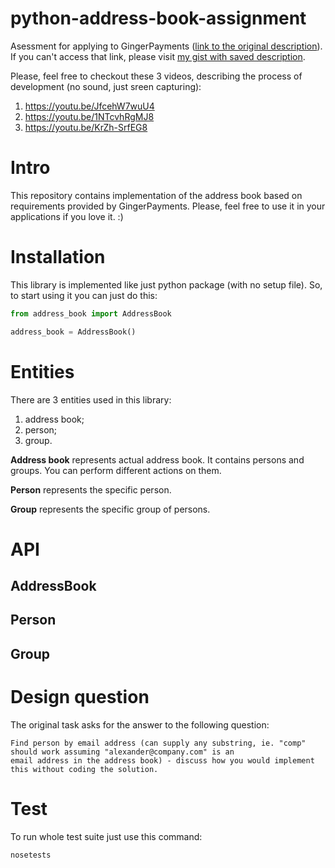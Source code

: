 # python-address-book-assignment

Asessment for applying to GingerPayments ([link to the original description](https://github.com/gingerpayments/hiring/blob/master/coding-assignments/python-address-book-assignment/python-address-book-assignment.rst)).
If you can't access that link, please visit [my gist with saved description](https://gist.github.com/dizpers/e427278fe10b9a2c73caa8da2261a786).

Please, feel free to checkout these 3 videos, describing the process of development (no sound, just sreen capturing):

1. https://youtu.be/JfcehW7wuU4
2. https://youtu.be/1NTcvhRgMJ8
3. https://youtu.be/KrZh-SrfEG8

# Intro

This repository contains implementation of the address book based on requirements provided by GingerPayments. Please,
feel free to use it in your applications if you love it. :)

# Installation

This library is implemented like just python package (with no setup file). So, to start using it you can just do this:

```python
from address_book import AddressBook

address_book = AddressBook()
```

# Entities

There are 3 entities used in this library:

1. address book;
2. person;
3. group.

**Address book** represents actual address book. It contains persons and groups. You can perform different actions on
them.

**Person** represents the specific person.

**Group** represents the specific group of persons.

# API

## AddressBook

## Person

## Group

# Design question

The original task asks for the answer to the following question:

```text
Find person by email address (can supply any substring, ie. "comp" should work assuming "alexander@company.com" is an 
email address in the address book) - discuss how you would implement this without coding the solution.
```



# Test

To run whole test suite just use this command:

```
nosetests
```
